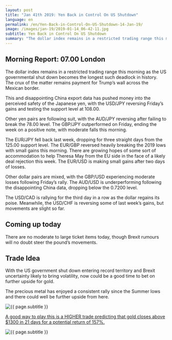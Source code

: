 ```yaml
---
layout: post
title: "Jan 41th 2019: Yen Back in Control On US Shutdown"
language: en
permalink: /en/Yen-Back-in-Control-On-US-Shutdown-14-Jan-19/
image: /images/jan-19/2019-01-14_06-42-11.jpg
subtitle: Yen Back in Control On US Shutdown
summary: "The dollar index remains in a restricted trading range this morning as the US governmental shut down becomes the longest such deadlock in history. The crux of the matter remains payment for Trump’s wall across the Mexican border"
---
```

## Morning Report: 07.00 London

The dollar index remains in a restricted trading range this morning as the US governmental shut down becomes the longest such deadlock in history. The crux of the matter remains payment for Trump’s wall across the Mexican border. 

This and disappointing China export data has pushed money into the perceived safety of the Japanese yen, with the USD/JPY reversing Friday’s gains and testing the support level at 108.00. 

Other yen pairs are following suit, with the AUD/JPY reversing after failing to break the 78.00 level. The GBP/JPY outperformed on Friday, ending the week on a positive note, with moderate falls this morning. 

The EUR/JPY fell back last week, dropping for three straight days from the 125.00 support level. The EUR/GBP reversed heavily breaking the 2019 lows with small gains this morning. There are growing hopes of some sort of accommodation to help Theresa May from the EU side in the face of a likely deal rejection this week. The EUR/USD is making small gains after two days of losses.

Other dollar pairs are mixed, with the GBP/USD experiencing moderate losses following Friday’s rally. The AUD/USD is underperforming following the disappointing China data, dropping below the 0.7200 level. 

The USD/CAD is rallying for the third day in a row as the dollar regains its poise. Meanwhile, the USD/CHF is reversing some of last week’s gains, but movements are slight so far. 

## Coming up today

There are no moderate to large ticket items today, though Brexit rumours will no doubt steer the pound’s movements. 

## Trade Idea

With the US government shut down entering record territory and Brexit uncertainty likely to bring volatility, now could be a good time to bet on further upside for gold. 

The precious metal has enjoyed a consistent rally since the Summer lows and there could well be further upside from here.

<img class="post-image" src="{{ site.url }}/images/jan-19/2019-01-14_06-42-11.jpg" alt="{{ page.subtitle }}" title="{{ page.subtitle }}">

<a href="%LINK%%?currency=GBP&market=commodities&underlying=frxXAUUSD&formname=higherlower&duration_amount=21&duration_units=d&amount=10&amount_type=stake&expiry_type=duration&barrier=1300" target="_blank" rel="noopener noreferrer nofollow">A good way to play this is a HIGHER trade predicting that gold closes above $1300 in 21 days for a potential return of 157%.</a>

<img class="post-image" src="{{ site.url }}/images/jan-19/2019-01-14_06-46-08.jpg" alt="{{ page.subtitle }}" title="{{ page.subtitle }}">